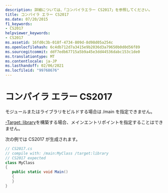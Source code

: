 ```yaml
---
description: 詳細については、「コンパイラエラー CS2017」を参照してください。
title: コンパイラ エラー CS2017
ms.date: 07/20/2015
f1_keywords:
- CS2017
helpviewer_keywords:
- CS2017
ms.assetid: 16fd0c3b-018f-4734-809d-8d98d05a254c
ms.openlocfilehash: 6c4db712d7a3415e9b2036d3a79650b0d0d56f89
ms.sourcegitcommit: ddf7edb67715a5b9a45e3dd44536dabc153c1de0
ms.translationtype: MT
ms.contentlocale: ja-JP
ms.lasthandoff: 02/06/2021
ms.locfileid: "99768676"
---
```

# <a name="compiler-error-cs2017"></a>コンパイラ エラー CS2017

モジュールまたはライブラリをビルドする場合は /main を指定できません。  
  
 [-Target: library](../language-reference/compiler-options/target-library-compiler-option.md)を構築する場合、メインエントリポイントを指定することはできません。  
  
 次の例では CS2017 が生成されます。  
  
```csharp  
// CS2017.cs  
// compile with: /main:MyClass /target:library  
// CS2017 expected  
class MyClass  
{  
   public static void Main()  
   {  
   }  
}  
```
